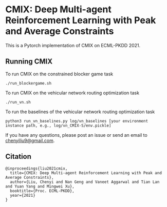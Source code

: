# CMIX: Deep Multi-agent Reinforcement Learning with Peak and Average Constraints

This is a Pytorch implementation of CMIX on ECML-PKDD 2021. 

## Running CMIX

To run CMIX on the constrained blocker game task

```
./run_blockergame.sh
```

To run CMIX on the vehicular network routing optimization task

```
./run_vn.sh
```

To run the baselines of the vehicular network routing optimization task

```
python3 run_vn_baselines.py log/vn_baselines [your environment instance path, e.g., log/vn_CMIX-S/env.pickle]
```

If you have any questions, please post an issue or send an email to chenyiliu9@gmail.com.

## Citation

```
@inproceedings{liu2021cmix,
  title={CMIX: Deep Multi-agent Reinforcement Learning with Peak and Average Constraints},
  author={Liu, Chenyi and Nan Geng and Vaneet Aggarwal and Tian Lan and Yuan Yang and Mingwei Xu},
  booktitle={Proc. ECML-PKDD},
  year={2021}
}
```



